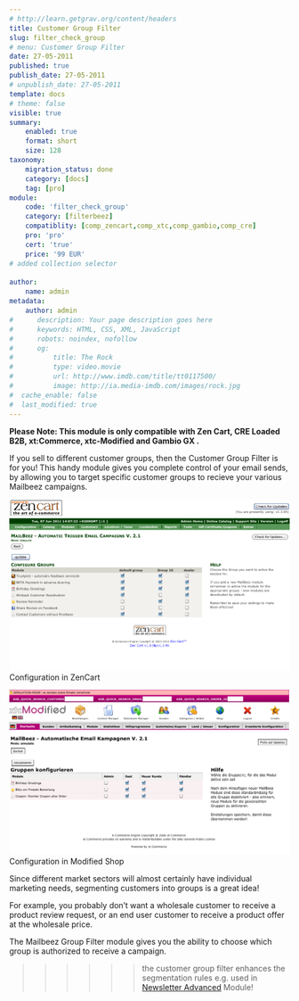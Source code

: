 ```yaml
---
# http://learn.getgrav.org/content/headers
title: Customer Group Filter
slug: filter_check_group
# menu: Customer Group Filter
date: 27-05-2011
published: true
publish_date: 27-05-2011
# unpublish_date: 27-05-2011
template: docs
# theme: false
visible: true
summary:
    enabled: true
    format: short
    size: 128
taxonomy:
    migration_status: done
    category: [docs]
    tag: [pro]
module:
    code: 'filter_check_group'
    category: [filterbeez]
    compatiblity: [comp_zencart,comp_xtc,comp_gambio,comp_cre]
    pro: 'pro'
    cert: 'true'
    price: '99 EUR'
# added collection selector

author:
    name: admin
metadata:
    author: admin
#      description: Your page description goes here
#      keywords: HTML, CSS, XML, JavaScript
#      robots: noindex, nofollow
#      og:
#          title: The Rock
#          type: video.movie
#          url: http://www.imdb.com/title/tt0117500/
#          image: http://ia.media-imdb.com/images/rock.jpg
#  cache_enable: false
#  last_modified: true
---
```



**Please Note: This module is only compatible with Zen Cart, CRE Loaded B2B, xt:Commerce, xtc-Modified and Gambio GX .**

If you sell to different customer groups, then the Customer Group Filter is for you! This handy module gives you complete control of your email sends, by allowing you to target specific customer groups to recieve your various Mailbeez campaigns.

![zencart](Screen_zencart.png)
Configuration in ZenCart

![Modified-Shop](Screen_xtcm.png)
Configuration in Modified Shop


Since different market sectors will almost certainly have individual marketing needs, segmenting customers into groups is a great idea!

For example, you probably don’t want a wholesale customer to receive a product review request, or an end user customer to receive a product offer at the wholesale price.

The Mailbeez Group Filter module gives you the ability to choose which group is authorized to receive a campaign.


>>>>>>the customer group filter enhances the segmentation rules e.g. used in [Newsletter Advanced](/documentation/mailbeez/newsletter) Module!

